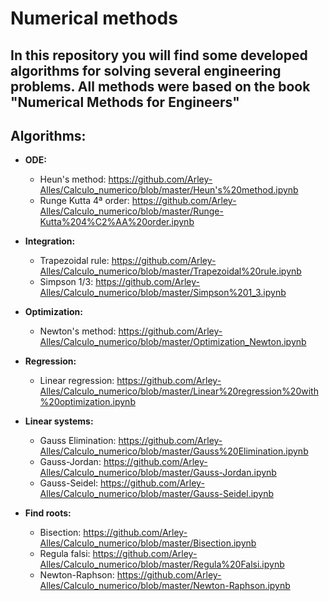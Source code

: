 # Numerical methods
## In this repository you will find some developed algorithms for solving several engineering problems. All methods were based on the book "Numerical Methods for Engineers"   

## Algorithms:

* **ODE:** 
  * Heun's method: https://github.com/Arley-Alles/Calculo_numerico/blob/master/Heun's%20method.ipynb
  * Runge Kutta 4ª order: https://github.com/Arley-Alles/Calculo_numerico/blob/master/Runge-Kutta%204%C2%AA%20order.ipynb
  
* **Integration:** 
  * Trapezoidal rule: https://github.com/Arley-Alles/Calculo_numerico/blob/master/Trapezoidal%20rule.ipynb
  * Simpson 1/3: https://github.com/Arley-Alles/Calculo_numerico/blob/master/Simpson%201_3.ipynb
  
* **Optimization:** 
  * Newton's method: https://github.com/Arley-Alles/Calculo_numerico/blob/master/Optimization_Newton.ipynb
  
* **Regression:** 
  * Linear regression: https://github.com/Arley-Alles/Calculo_numerico/blob/master/Linear%20regression%20with%20optimization.ipynb
  
* **Linear systems:** 
  * Gauss Elimination: https://github.com/Arley-Alles/Calculo_numerico/blob/master/Gauss%20Elimination.ipynb
  * Gauss-Jordan: https://github.com/Arley-Alles/Calculo_numerico/blob/master/Gauss-Jordan.ipynb
  * Gauss-Seidel: https://github.com/Arley-Alles/Calculo_numerico/blob/master/Gauss-Seidel.ipynb
  
* **Find roots:** 
  * Bisection: https://github.com/Arley-Alles/Calculo_numerico/blob/master/Bisection.ipynb
  * Regula falsi: https://github.com/Arley-Alles/Calculo_numerico/blob/master/Regula%20Falsi.ipynb
  * Newton-Raphson: https://github.com/Arley-Alles/Calculo_numerico/blob/master/Newton-Raphson.ipynb
